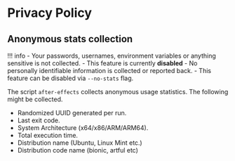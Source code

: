 # Privacy Policy

## Anonymous stats collection

!!! info
    - Your passwords, usernames, environment variables or anything sensitive is not collected.
    - This feature is currently **disabled**
    - No personally identifiable information is collected or reported back.
    - This feature can be disabled via `--no-stats` flag.

The script `after-effects` collects anonymous usage statistics. The following might be collected.

- Randomized UUID generated per run.
- Last exit code.
- System Architecture (x64/x86/ARM/ARM64).
- Total execution time.
- Distribution name (Ubuntu, Linux Mint etc.)
- Distribution code name (bionic, artful etc)
